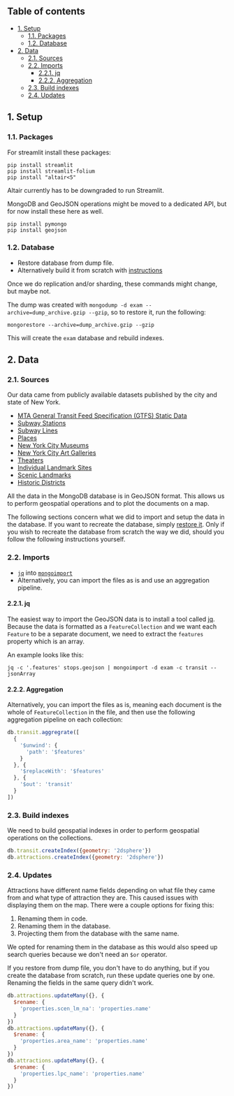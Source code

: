 ## Table of contents
- [1. Setup](#1-setup)
  - [1.1. Packages](#11-packages)
  - [1.2. Database](#12-database)
- [2. Data](#2-data)
  - [2.1. Sources](#21-sources)
  - [2.2. Imports](#22-imports)
    - [2.2.1. jq](#221-jq)
    - [2.2.2. Aggregation](#222-aggregation)
  - [2.3. Build indexes](#23-build-indexes)
  - [2.4. Updates](#24-updates)

## 1. Setup
### 1.1. Packages
For streamlit install these packages:
```shell
pip install streamlit
pip install streamlit-folium
pip install "altair<5"
```

Altair currently has to be downgraded to run Streamlit.

MongoDB and GeoJSON operations might be moved to a dedicated API, but for now install these here as well.
```shell
pip install pymongo
pip install geojson
```

### 1.2. Database
- Restore database from dump file.
- Alternatively build it from scratch with [instructions](#2-data)

Once we do replication and/or sharding, these commands might change, but maybe not.

The dump was created with `mongodump -d exam --archive=dump_archive.gzip --gzip`, so to restore it, run the following:

```shell
mongorestore --archive=dump_archive.gzip --gzip
```

This will create the `exam` database and rebuild indexes.

## 2. Data
### 2.1. Sources
Our data came from publicly available datasets published by the city and state of New York.
- [MTA General Transit Feed Specification (GTFS) Static Data](https://data.ny.gov/Transportation/MTA-General-Transit-Feed-Specification-GTFS-Static/fgm6-ccue)
- [Subway Stations](https://data.cityofnewyork.us/Transportation/Subway-Stations/arq3-7z49)
- [Subway Lines](https://data.cityofnewyork.us/Transportation/Subway-Lines/3qz8-muuu)
- [Places](https://data.cityofnewyork.us/Health/Places/mzbd-kucq)
- [New York City Museums](https://data.cityofnewyork.us/Recreation/New-York-City-Museums/ekax-ky3z)
- [New York City Art Galleries](https://data.cityofnewyork.us/Recreation/New-York-City-Art-Galleries/tgyc-r5jh)
- [Theaters](https://data.cityofnewyork.us/Recreation/Theaters/kdu2-865w)
- [Individual Landmark Sites](https://data.cityofnewyork.us/Housing-Development/Individual-Landmark-Sites/ts56-fkf5)
- [Scenic Landmarks](https://data.cityofnewyork.us/Housing-Development/Scenic-Landmarks/gi7d-8gt5)
- [Historic Districts](https://data.cityofnewyork.us/Housing-Development/Historic-Districts/xbvj-gfnw)

All the data in the MongoDB database is in GeoJSON format. This allows us to perform geospatial operations and to plot the documents on a map.

The following sections concern what we did to import and setup the data in the database. If you want to recreate the database, simply [restore it](#12-database). Only if you wish to recreate the database from scratch the way we did, should you follow the following instructions yourself.

### 2.2. Imports
- [`jq`](https://stedolan.github.io/jq/) into [`mongoimport`](https://www.mongodb.com/docs/database-tools/mongoimport/)
- Alternatively, you can import the files as is and use an aggregation pipeline.

#### 2.2.1. jq
The easiest way to import the GeoJSON data is to install a tool called [jq](https://stedolan.github.io/jq/). Because the data is formatted as a `FeatureCollection` and we want each `Feature` to be a separate document, we need to extract the `features` property which is an array.

An example looks like this:

```shell
jq -c '.features' stops.geojson | mongoimport -d exam -c transit --jsonArray
```

#### 2.2.2. Aggregation
Alternatively, you can import the files as is, meaning each document is the whole of `FeatureCollection` in the file, and then use the following aggregation pipeline on each collection:

```javascript
db.transit.aggregrate([
  {
    '$unwind': {
      'path': '$features'
    }
  }, {
    '$replaceWith': '$features'
  }, {
    '$out': 'transit'
  }
])
```

### 2.3. Build indexes
We need to build geospatial indexes in order to perform geospatial operations on the collections.

```javascript
db.transit.createIndex({geometry: '2dsphere'})
db.attractions.createIndex({geometry: '2dsphere'})
```

### 2.4. Updates
Attractions have different name fields depending on what file they came from and what type of attraction they are. This caused issues with displaying them on the map. There were a couple options for fixing this:
1. Renaming them in code.
2. Renaming them in the database.
3. Projecting them from the database with the same name.

We opted for renaming them in the database as this would also speed up search queries because we don't need an `$or` operator. 

If you restore from dump file, you don't have to do anything, but if you create the database from scratch, run these update queries one by one. Renaming the fields in the same query didn't work.

```javascript
db.attractions.updateMany({}, {
  $rename: {
    'properties.scen_lm_na': 'properties.name'
  }
})
db.attractions.updateMany({}, {
  $rename: {
    'properties.area_name': 'properties.name'
  }
})
db.attractions.updateMany({}, {
  $rename: {
    'properties.lpc_name': 'properties.name'
  }
})
```
